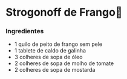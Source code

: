 # Strogonoff de Frango:chicken:

### Ingredientes ###

- 1 quilo de peito de frango sem pele
- 1 tablete de caldo de galinha
- 3 colheres de sopa de óleo
- 2 colheres de sopa de molho de tomate
- 2 colheres de sopa de mostarda   




